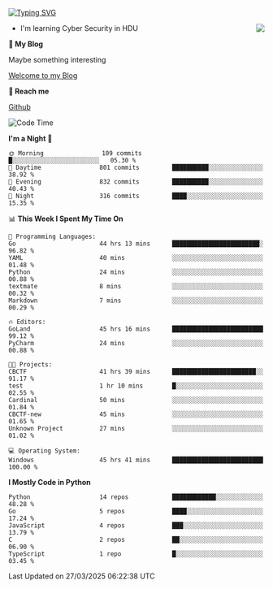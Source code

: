 [![Typing SVG](https://readme-typing-svg.herokuapp.com?font=Fira+Code&pause=1000&random=false&width=450&height=60&lines=Hello+%F0%9F%91%8B%F0%9F%8F%BB;I'm+JBNRZ)](https://git.io/typing-svg)

<a href="#">
  <img align="right" src="https://github-readme-stats.vercel.app/api?username=JBNRZ&show_icons=true&bg_color=15,f2f7fd,E0EAFC" />
</a>

- I'm learning Cyber Security in HDU

 **🌱 My Blog**

Maybe something interesting

[Welcome to my Blog](https://jbnrz.com.cn/)

 **💬 Reach me** 

[Github](https://github.com/JBNRZ)


<!--START_SECTION:waka-->
![Code Time](http://img.shields.io/badge/Code%20Time-1%2C082%20hrs%201%20min-blue)

**I'm a Night 🦉** 

```text
🌞 Morning                109 commits         █░░░░░░░░░░░░░░░░░░░░░░░░   05.30 % 
🌆 Daytime                801 commits         ██████████░░░░░░░░░░░░░░░   38.92 % 
🌃 Evening                832 commits         ██████████░░░░░░░░░░░░░░░   40.43 % 
🌙 Night                  316 commits         ████░░░░░░░░░░░░░░░░░░░░░   15.35 % 
```


📊 **This Week I Spent My Time On** 

```text
💬 Programming Languages: 
Go                       44 hrs 13 mins      ████████████████████████░   96.82 % 
YAML                     40 mins             ░░░░░░░░░░░░░░░░░░░░░░░░░   01.48 % 
Python                   24 mins             ░░░░░░░░░░░░░░░░░░░░░░░░░   00.88 % 
textmate                 8 mins              ░░░░░░░░░░░░░░░░░░░░░░░░░   00.32 % 
Markdown                 7 mins              ░░░░░░░░░░░░░░░░░░░░░░░░░   00.29 % 

🔥 Editors: 
GoLand                   45 hrs 16 mins      █████████████████████████   99.12 % 
PyCharm                  24 mins             ░░░░░░░░░░░░░░░░░░░░░░░░░   00.88 % 

🐱‍💻 Projects: 
CBCTF                    41 hrs 39 mins      ███████████████████████░░   91.17 % 
test                     1 hr 10 mins        █░░░░░░░░░░░░░░░░░░░░░░░░   02.55 % 
Cardinal                 50 mins             ░░░░░░░░░░░░░░░░░░░░░░░░░   01.84 % 
CBCTF-new                45 mins             ░░░░░░░░░░░░░░░░░░░░░░░░░   01.65 % 
Unknown Project          27 mins             ░░░░░░░░░░░░░░░░░░░░░░░░░   01.02 % 

💻 Operating System: 
Windows                  45 hrs 41 mins      █████████████████████████   100.00 % 
```

**I Mostly Code in Python** 

```text
Python                   14 repos            ████████████░░░░░░░░░░░░░   48.28 % 
Go                       5 repos             ████░░░░░░░░░░░░░░░░░░░░░   17.24 % 
JavaScript               4 repos             ███░░░░░░░░░░░░░░░░░░░░░░   13.79 % 
C                        2 repos             ██░░░░░░░░░░░░░░░░░░░░░░░   06.90 % 
TypeScript               1 repo              █░░░░░░░░░░░░░░░░░░░░░░░░   03.45 % 
```




 Last Updated on 27/03/2025 06:22:38 UTC
<!--END_SECTION:waka-->
